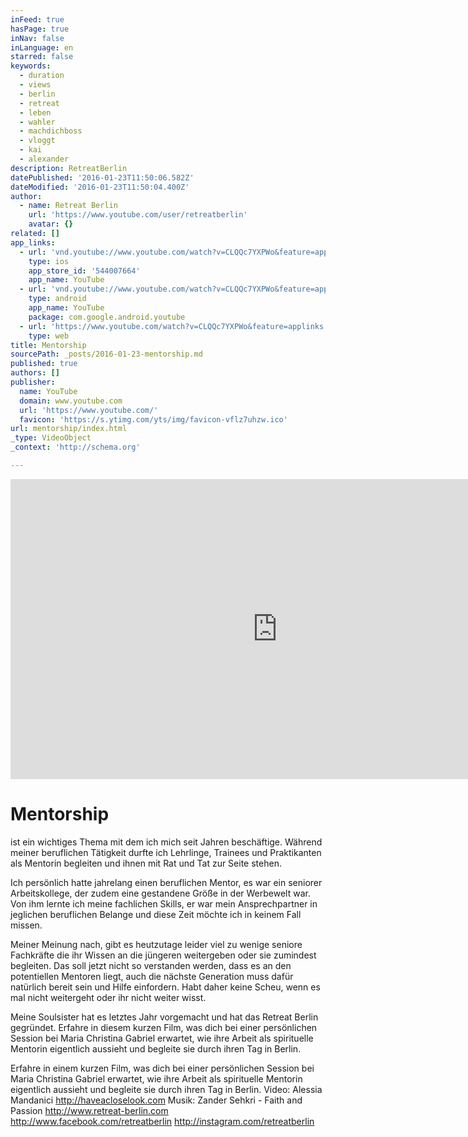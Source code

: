 ```yaml
---
inFeed: true
hasPage: true
inNav: false
inLanguage: en
starred: false
keywords:
  - duration
  - views
  - berlin
  - retreat
  - leben
  - wahler
  - machdichboss
  - vloggt
  - kai
  - alexander
description: RetreatBerlin
datePublished: '2016-01-23T11:50:06.582Z'
dateModified: '2016-01-23T11:50:04.400Z'
author:
  - name: Retreat Berlin
    url: 'https://www.youtube.com/user/retreatberlin'
    avatar: {}
related: []
app_links:
  - url: 'vnd.youtube://www.youtube.com/watch?v=CLQQc7YXPWo&feature=applinks'
    type: ios
    app_store_id: '544007664'
    app_name: YouTube
  - url: 'vnd.youtube://www.youtube.com/watch?v=CLQQc7YXPWo&feature=applinks'
    type: android
    app_name: YouTube
    package: com.google.android.youtube
  - url: 'https://www.youtube.com/watch?v=CLQQc7YXPWo&feature=applinks'
    type: web
title: Mentorship
sourcePath: _posts/2016-01-23-mentorship.md
published: true
authors: []
publisher:
  name: YouTube
  domain: www.youtube.com
  url: 'https://www.youtube.com/'
  favicon: 'https://s.ytimg.com/yts/img/favicon-vflz7uhzw.ico'
url: mentorship/index.html
_type: VideoObject
_context: 'http://schema.org'

---
```

<iframe src="https://cdn.embedly.com/widgets/media.html?src=https%3A%2F%2Fwww.youtube.com%2Fembed%2FCLQQc7YXPWo%3Ffeature%3Doembed&amp;url=https%3A%2F%2Fwww.youtube.com%2Fwatch%3Fv%3DCLQQc7YXPWo&amp;image=https%3A%2F%2Fi.ytimg.com%2Fvi%2FCLQQc7YXPWo%2Fhqdefault.jpg&amp;key=b7d04c9b404c499eba89ee7072e1c4f7&amp;type=text%2Fhtml&amp;schema=youtube" width="854" height="480" scrolling="no" frameborder="0" allowfullscreen="allowfullscreen" style=""></iframe>

# Mentorship

ist ein wichtiges Thema mit dem ich mich seit Jahren beschäftige. Während meiner beruflichen Tätigkeit durfte ich Lehrlinge, Trainees und Praktikanten als Mentorin begleiten und ihnen mit Rat und Tat zur Seite stehen. 

Ich persönlich hatte jahrelang einen beruflichen Mentor, es war ein seniorer Arbeitskollege, der zudem eine gestandene Größe in der Werbewelt war. Von ihm lernte ich meine fachlichen Skills, er war mein Ansprechpartner in jeglichen beruflichen Belange und diese Zeit möchte ich in keinem Fall missen.

Meiner Meinung nach, gibt es heutzutage leider viel zu wenige seniore Fachkräfte die ihr Wissen an die jüngeren weitergeben oder sie zumindest begleiten. Das soll jetzt nicht so verstanden werden, dass es an den potentiellen Mentoren liegt, auch die nächste Generation muss dafür natürlich bereit sein und Hilfe einfordern. Habt daher keine Scheu, wenn es mal nicht weitergeht oder ihr nicht weiter wisst. 

Meine Soulsister hat es letztes Jahr vorgemacht und hat das Retreat Berlin gegründet. Erfahre in diesem kurzen Film, was dich bei einer persönlichen Session bei Maria Christina Gabriel erwartet, wie ihre Arbeit als spirituelle Mentorin eigentlich aussieht und begleite sie durch ihren Tag in Berlin. 

Erfahre in einem kurzen Film, was dich bei einer persönlichen Session bei Maria Christina Gabriel erwartet, wie ihre Arbeit als spirituelle Mentorin eigentlich aussieht und begleite sie durch ihren Tag in Berlin. Video: Alessia Mandanici http://haveacloselook.com Musik: Zander Sehkri - Faith and Passion http://www.retreat-berlin.com http://www.facebook.com/retreatberlin http://instagram.com/retreatberlin